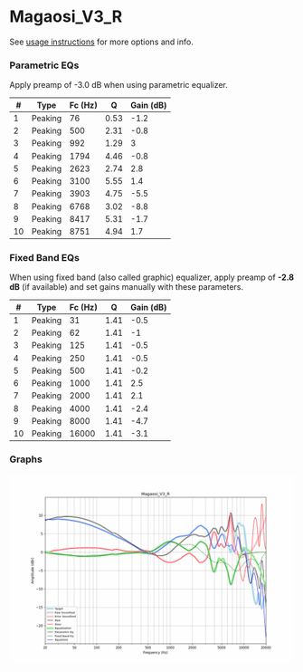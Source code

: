 # Magaosi_V3_R
See [usage instructions](https://github.com/jaakkopasanen/AutoEq#usage) for more options and info.

### Parametric EQs
Apply preamp of -3.0 dB when using parametric equalizer.

|   # | Type    |   Fc (Hz) |    Q |   Gain (dB) |
|-----|---------|-----------|------|-------------|
|   1 | Peaking |        76 | 0.53 |        -1.2 |
|   2 | Peaking |       500 | 2.31 |        -0.8 |
|   3 | Peaking |       992 | 1.29 |         3   |
|   4 | Peaking |      1794 | 4.46 |        -0.8 |
|   5 | Peaking |      2623 | 2.74 |         2.8 |
|   6 | Peaking |      3100 | 5.55 |         1.4 |
|   7 | Peaking |      3903 | 4.75 |        -5.5 |
|   8 | Peaking |      6768 | 3.02 |        -8.8 |
|   9 | Peaking |      8417 | 5.31 |        -1.7 |
|  10 | Peaking |      8751 | 4.94 |         1.7 |

### Fixed Band EQs
When using fixed band (also called graphic) equalizer, apply preamp of **-2.8 dB** (if available) and set gains manually with these parameters.

|   # | Type    |   Fc (Hz) |    Q |   Gain (dB) |
|-----|---------|-----------|------|-------------|
|   1 | Peaking |        31 | 1.41 |        -0.5 |
|   2 | Peaking |        62 | 1.41 |        -1   |
|   3 | Peaking |       125 | 1.41 |        -0.5 |
|   4 | Peaking |       250 | 1.41 |        -0.5 |
|   5 | Peaking |       500 | 1.41 |        -0.2 |
|   6 | Peaking |      1000 | 1.41 |         2.5 |
|   7 | Peaking |      2000 | 1.41 |         2.1 |
|   8 | Peaking |      4000 | 1.41 |        -2.4 |
|   9 | Peaking |      8000 | 1.41 |        -4.7 |
|  10 | Peaking |     16000 | 1.41 |        -3.1 |

### Graphs
![](./Magaosi_V3_R.png)
